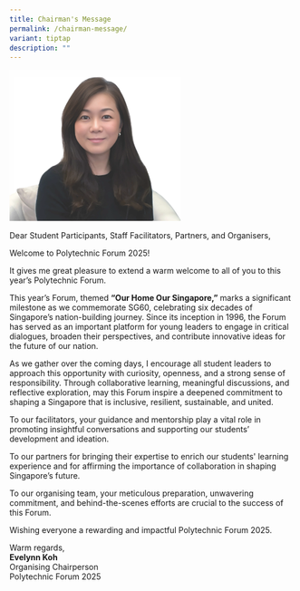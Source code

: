 ```yaml
---
title: Chairman's Message
permalink: /chairman-message/
variant: tiptap
description: ""
---
```

<p></p>
<p></p>
<div class="isomer-image-wrapper">
<img style="width: 60%;" height="auto" width="100%" alt="" src="/images/PF 2025/About PF 2025/EK_Photo.png">
</div>
<p>Dear Student Participants, Staff Facilitators, Partners, and Organisers,</p>
<p>Welcome to Polytechnic Forum 2025!</p>
<p>It gives me great pleasure to extend a warm welcome to all of you to this
year’s Polytechnic Forum.</p>
<p>This year’s Forum, themed <strong>“Our Home Our Singapore,”</strong> marks
a significant milestone as we commemorate SG60, celebrating six decades
of Singapore’s nation-building journey. Since its inception in 1996, the
Forum has served as an important platform for young leaders to engage in
critical dialogues, broaden their perspectives, and contribute innovative
ideas for the future of our nation.</p>
<p>As we gather over the coming days, I encourage all student leaders to
approach this opportunity with curiosity, openness, and a strong sense
of responsibility. Through collaborative learning, meaningful discussions,
and reflective exploration, may this Forum inspire a deepened commitment
to shaping a Singapore that is inclusive, resilient, sustainable, and united.</p>
<p>To our facilitators, your guidance and mentorship play a vital role in
promoting insightful conversations and supporting our students’ development
and ideation.</p>
<p>To our partners for bringing their expertise to enrich our students' learning
experience and for affirming the importance of collaboration in shaping
Singapore’s future.</p>
<p>To our organising team, your meticulous preparation, unwavering commitment,
and behind-the-scenes efforts are crucial to the success of this Forum.</p>
<p>Wishing everyone a rewarding and impactful Polytechnic Forum 2025.</p>
<p>Warm regards,
<br><strong>Evelynn Koh</strong>
<br>Organising Chairperson
<br>Polytechnic Forum 2025</p>